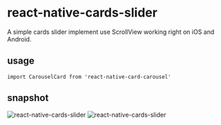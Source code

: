 # react-native-cards-slider
A simple cards slider implement use ScrollView working right on iOS and Android.

## usage
``
import CarouselCard from 'react-native-card-carousel'
``

## snapshot
![react-native-cards-slider](http://ac-spul1riu.clouddn.com/MtjqydCjpGPOPrHUbkWOGkM4z6jipNQQlWBYx8Ms.gif)
![react-native-cards-slider](http://ac-spul1riu.clouddn.com/UWYsMeZzZbyCFDjYUi4GmJSxYaznahTUOsVdRjYt.gif)
